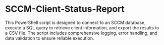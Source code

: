 # SCCM-Client-Status-Report
This PowerShell script is designed to connect to an SCCM database, execute a SQL query to retrieve client information, and export the results to a CSV file. The script includes comprehensive logging, error handling, and data validation to ensure reliable execution.
